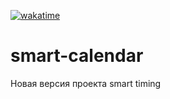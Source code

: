 [![wakatime](https://wakatime.com/badge/user/99cb8241-f2fc-4e1e-b596-ef998a5e6b4c/project/7f92c24a-686e-41ec-8229-371380a7f1f1.svg)](https://wakatime.com/badge/user/99cb8241-f2fc-4e1e-b596-ef998a5e6b4c/project/7f92c24a-686e-41ec-8229-371380a7f1f1)

# smart-calendar

Новая версия проекта smart timing